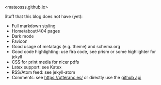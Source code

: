 <mateosss.github.io>

Stuff that this blog does not have (yet):

- Full markdown styling
- Home/about/404 pages
- Dark mode
- Favicon
- Good usage of metatags (e.g. theme) and schema.org
- Good code highlighting: use fira code, see prism or some highlighter for jekyll
- CSS for print media for nicer pdfs
- Latex support: see Katex
- RSS/Atom feed: see jekyll-atom
- Comments: see https://utteranc.es/ or directly use the [github
  api](https://api.github.com/repos/aristath/aristath.github.com/issues/5/comments?per_page=3)
